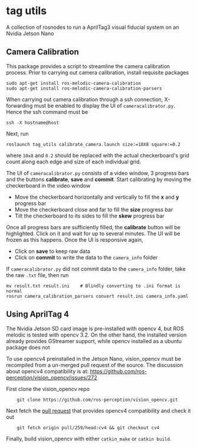 # tag utils

A collection of rosnodes to run a AprilTag3 visual fiducial system on an Nvidia Jetson Nano

## Camera Calibration
This package provides a script to streamline the camera calibration process. Prior to carrying out camera calibration, install requisite packages
```
sudo apt-get install ros-melodic-camera-calibration
sudo apt-get install ros-melodic-camera-calibration-parsers
```

When carrying out camera calibration through a ssh connection, X-forwarding must be enabled to display the UI of `cameracalibrator.py`. Hence the ssh command must be
```
ssh -X hostname@host
```

Next, run
```
roslaunch tag_utils calibrate_camera.launch size:=10X8 square:=0.2
```
where `10x8` and `0.2` should be replaced with the actual checkerboard's grid count along each edge and size of each individual grid. 

The UI of `cameracalibrator.py` consists of a video window, 3 progress bars and the buttons **calibrate**, **save** and **commit**. Start calibrating by moving the checkerboard in the video window
 - Move the checkerboard horizontally and vertically to fill the **x** and **y** progress bar
 - Move the checkerboard close and far to fill the **size** progress bar
 - Tilt the checkerboard to its sides to fill the **skew** progress bar

Once all progress bars are sufficiently filled, the **calibrate** button will be highlighted. Click on it and wait for up to several minutes. The UI will be frozen as this happens. Once the UI is responsive again, 
 - Click on **save** to keep raw data
 - Click on **commit** to write the data to the `camera_info` folder

If `cameracalibrator.py` did not commit data to the `camera_info` folder, take the raw `.txt` file, then run
```
mv result.txt result.ini    # Blindly converting to .ini format is normal
rosrun camera_calibration_parsers convert result.ini camera_info.yaml
```

## Using AprilTag 4
The Nvidia Jetson SD card image is pre-installed with opencv 4, but ROS melodic is tested with opencv 3.2. On the other hand, the installed version already provides GStreamer support, while opencv installed as a ubuntu package does not

To use opencv4 preinstalled in the Jetson Nano, vision\_opencv must be recompiled from a un-merged pull request of the source. The discussion about opencv4 compatibility is at: https://github.com/ros-perception/vision_opencv/issues/272

First clone the vision\_opencv repo
```
    git clone https://github.com/ros-perception/vision_opencv.git
```

Next fetch the [pull request](https://github.com/ros-perception/vision_opencv/pull/259) that provides opencv4 compatibility and check it out
```
    git fetch origin pull/259/head:cv4 && git checkout cv4 
```

Finally, build vision\_opencv with either `catkin_make` or `catkin build`.
